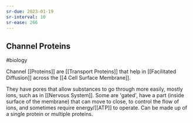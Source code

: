 ```yaml
---
sr-due: 2023-01-19
sr-interval: 10
sr-ease: 266
---
```

## Channel Proteins
#biology 

Channel [[Proteins]] are [[Transport Proteins]] that help in [[Facilitated Diffusion]] across the [[4 Cell Surface Membrane]].

They have pores that allow substances to go through more easily, mostly ions, such as in [[Nervous System]].
Some are 'gated', have a part (inside surface of the membrane) that can move to close, to control the flow of ions, and sometimes require energy/[[ATP]] to operate.
Can be made up of a single protein or multiple proteins.